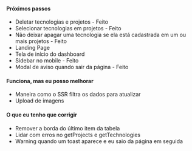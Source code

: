 #### Próximos passos
- Deletar tecnologias e projetos - Feito
- Selecionar tecnologias em projetos - Feito
- Não deixar apagar uma tecnologia se ela está cadastrada em um ou mais projetos - Feito
- Landing Page
- Tela de início do dashboard
- Sidebar no mobile - Feito
- Modal de aviso quando sair da página - Feito

#### Funciona, mas eu posso melhorar
- Maneira como o SSR filtra os dados para atualizar
- Upload de imagens

#### O que eu tenho que corrigir
- Remover a borda do último item da tabela
- Lidar com erros no getProjects e getTechnologies
- Warning quando um toast aparece e eu saio da página em seguida